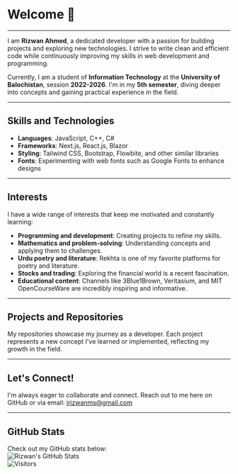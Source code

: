 
# Welcome  👋  

---
 
I am **Rizwan Ahmed**, a dedicated developer with a passion for building projects and exploring new technologies. I strive to write clean and efficient code while continuously improving my skills in web development and programming.  

Currently, I am a student of **Information Technology** at the **University of Balochistan**, session **2022-2026**. I'm in my **5th semester**, diving deeper into concepts and gaining practical experience in the field.

---

## **Skills and Technologies**  
- **Languages**: JavaScript, C++, C#  
- **Frameworks**: Next.js, React.js, Blazor  
- **Styling**: Tailwind CSS, Bootstrap, Flowbite, and other similar libraries  
- **Fonts**: Experimenting with web fonts such as Google Fonts to enhance designs  

---

## **Interests**  
I have a wide range of interests that keep me motivated and constantly learning:  
- **Programming and development**: Creating projects to refine my skills.  
- **Mathematics and problem-solving**: Understanding concepts and applying them to challenges.  
- **Urdu poetry and literature**: Rekhta is one of my favorite platforms for poetry and literature.  
- **Stocks and trading**: Exploring the financial world is a recent fascination.  
- **Educational content**: Channels like 3Blue1Brown, Veritasium, and MIT OpenCourseWare are incredibly inspiring and informative.

---

## **Projects and Repositories**  
My repositories showcase my journey as a developer. Each project represents a new concept I've learned or implemented, reflecting my growth in the field.

---

## **Let's Connect!**  
I'm always eager to collaborate and connect. Reach out to me here on GitHub or via email: irizwanms@gmail.com

---

## **GitHub Stats**  
Check out my GitHub stats below:  
![Rizwan's GitHub Stats](https://github-readme-stats.vercel.app/api?username=rizwanahmed2022&show_icons=true&theme=radical)  
![Visitors](https://visitor-badge.glitch.me/badge?page_id=rizwanahmed2022.visitor-badge)
